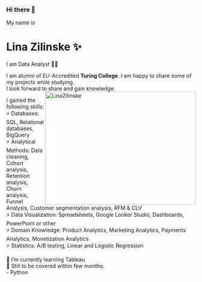 ### Hi there 👋


My name is 
# **Lina Zilinske** ✨
I am Data Analyst 👩‍💻

I am alumni of EU-Accredited **Turing College**. I am happy to share some of my projects while studying. <br>
I look forward to share and gain knowledge.
<img src ="https://user-images.githubusercontent.com/117217908/221829791-45ac0a78-c030-49c3-80f4-e63fed949f24.jpg" width="400" height="300" align="right" alt= LinaZilinske> <br>


I gained the following skills: <br>
⚡ Databases: SQL, Relational databases, BigQuery <br>
⚡ Analytical Methods: Data cleaning, Cohort analysis, Retention analysis, Churn analysis, Funnel Analysis, Customer segmentation analysis, RFM & CLV <br>
⚡ Data Visualization: Spreadsheets, Google Looker Studio, Dashboards, PowerPoint or other <br>
⚡ Domain Knowledge: Product Analytics, Marketing Analytics, Payments Analytics, Monetization Analytics <br>
⚡ Statistics: A/B testing, Linear and Logistic Regression <br>


🌱 I’m currently learning Tableau <br>
🔭 Still to be covered within few months: <br>
       - Python <br>


<!--
**linazili/linazili** is a ✨ _special_ ✨ repository because its `README.md` (this file) appears on your GitHub profile.

Here are some ideas to get you started:

- 🔭 I’m currently working on ...
- 🌱 I’m currently learning ...
- 👯 I’m looking to collaborate on ...
- 🤔 I’m looking for help with ...
- 💬 Ask me about ...
- 📫 How to reach me: ...
- 😄 Pronouns: ... 
- ⚡ Fun fact: ...
-->
